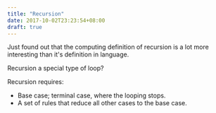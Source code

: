 ```yaml
---
title: "Recursion"
date: 2017-10-02T23:23:54+08:00
draft: true
---
```


Just found out that the computing definition of recursion is a lot more interesting than it's definition in language.

Recursion a special type of loop?

Recursion requires:

- Base case; terminal case, where the looping stops.
- A set of rules that reduce all other cases to the base case.